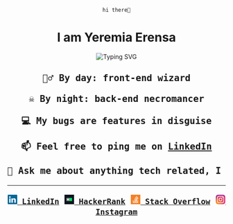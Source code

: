 <div align="center">
  <code>hi there👋</code>
  <h1>I am Yeremia Erensa</h1>
</div>

<p align="center"><img src="https://readme-typing-svg.herokuapp.com?font=Fragment+Mono&weight=200&size=72&duration=1200&pause=700&color=0CB9FFFD&background=FFFFFF00&center=true&vCenter=true&random=true&width=702&height=127&lines=Junior+Developer;Fast+Leaner;Focused+%26+Curious" alt="Typing SVG" /></p>

<div align="center">
  
  
  
<h2><pre align="center">🧙‍♂️ By day: front-end wizard<br/><br/>☠️ By night: back-end necromancer<br/><br/>💻 My bugs are features in disguise<br/><br/>📫 Feel free to ping me on <a href="https://www.linkedin.com/in/yeremia-erensa/"><strong>LinkedIn</strong></a><br/><br/>💬 Ask me about anything tech related, I am happy to help<hr/><code><a href="https://www.linkedin.com/in/osmandurdag/" title="LinkedIn Profile"><img width="22" src="images/linkedin.svg"> LinkedIn</a></code> <code><a href="https://www.hackerrank.com/zumrudu_anka" title="HackerRank Profile"><img width="22" src="images/hackerrank.png"> HackerRank</a></code> <code><a href="https://stackoverflow.com/users/12578260/osman-durdag" title="Stack Overflow Profile"><img width="22" src="images/stackoverflow.svg"> Stack Overflow</a></code> <code><a href="https://www.instagram.com/osman__durdag/" title="Instagram Profile"><img width="22" src="images/instagram.svg"> Instagram</a></code></pre></h2>
  
</div>

<!--
- 🔭 &nbsp; I’m currently working on **youtube-audio-player**
- 🤝 &nbsp; I’m looking to collaborate on [sheets-database](https://github.com/rahul-jha98/sheets-database)
- 👨🏻‍💻 &nbsp; Most of my projects are available on [Github](https://github.com/rahul-jha98?tab=repositories)
- 🎨 &nbsp; Using [this svg](https://storyset.com/illustration/javascript-frameworks/amico) and Figma I made 👉
- 📝 &nbsp; Checkout my [resume](https://drive.google.com/file/d/1ZpR5pVBTnl_Qybq7GE3MGy1SB1JehVSE/view?usp=sharing)
- 📚 &nbsp; When I am free, I read fantasy and fiction novels. Checkout my [Goodreads](https://www.goodreads.com/rahul-jha98) to see the book I have read
-->
